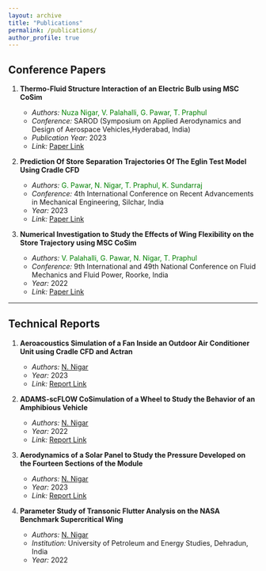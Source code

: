 ```yaml
---
layout: archive
title: "Publications"
permalink: /publications/
author_profile: true
---
```


## Conference Papers

1. **Thermo-Fluid Structure Interaction of an Electric Bulb using MSC CoSim**
   - *Authors:* <span style="color: green;">Nuza Nigar, V. Palahalli, G. Pawar, T. Praphul</span>
   - *Conference:* SAROD (Symposium on Applied Aerodynamics and Design of Aerospace Vehicles,Hyderabad, India)
   - *Publication Year:* 2023
   - *Link:* [Paper Link](https://drive.google.com/file/d/1KMYm4BYeMNOBViJ0SuU96mo9-1NdbSuE/view?usp=sharing)

2. **Prediction Of Store Separation Trajectories Of The Eglin Test Model Using Cradle CFD**
   - *Authors:* <span style="color: green;">G. Pawar, N. Nigar, T. Praphul, K. Sundarraj</span>
   - *Conference:* 4th International Conference on Recent Advancements in Mechanical Engineering, Silchar, India
   - *Year:* 2023
   - *Link:* [Paper Link](https://drive.google.com/file/d/10wZ1xBLGxi0vLlwZvn4I_i7OPzMm8ZVW/view?usp=sharing)

3. **Numerical Investigation to Study the Effects of Wing Flexibility on the Store Trajectory using MSC CoSim**
   - *Authors:* <span style="color: green;">V. Palahalli, G. Pawar, N. Nigar, T. Praphul</span>
   - *Conference:* 9th International and 49th National Conference on Fluid Mechanics and Fluid Power, Roorke, India
   - *Year:* 2022
   - *Link:* [Paper Link](https://drive.google.com/file/d/1ucx_eYEUV4-YVnd72xhoE30V3ySypOjs/view?usp=sharing)

---

## Technical Reports

1. **Aeroacoustics Simulation of a Fan Inside an Outdoor Air Conditioner Unit using Cradle CFD and Actran**
   - *Authors:* <span style="color: purple;">[N. Nigar](link-to-author-profile)</span>
   - *Year:* 2023
   - *Link:* [Report Link](link-to-report)

2. **ADAMS-scFLOW CoSimulation of a Wheel to Study the Behavior of an Amphibious Vehicle**
   - *Authors:* <span style="color: purple;">[N. Nigar](link-to-author-profile)</span>
   - *Year:* 2022
   - *Link:* [Report Link](link-to-report)

3. **Aerodynamics of a Solar Panel to Study the Pressure Developed on the Fourteen Sections of the Module**
   - *Authors:* <span style="color: purple;">[N. Nigar](link-to-author-profile)</span>
   - *Year:* 2023
   - *Link:* [Report Link](link-to-report)

4. **Parameter Study of Transonic Flutter Analysis on the NASA Benchmark Supercritical Wing**
   - *Authors:* <span style="color: purple;">[N. Nigar](link-to-author-profile)</span>
   - *Institution:* University of Petroleum and Energy Studies, Dehradun, India
   - *Year:* 2022

